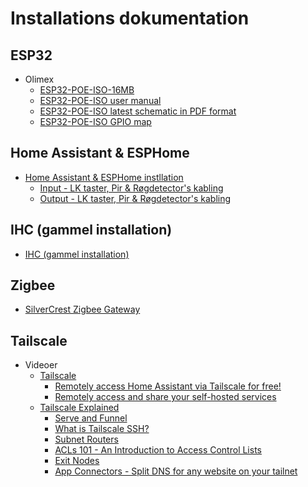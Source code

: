 # Installations dokumentation

## ESP32

* Olimex
  * [ESP32-POE-ISO-16MB](https://www.olimex.com/Products/IoT/ESP32/ESP32-POE-ISO/open-source-hardware)
  * [ESP32-POE-ISO user manual](https://github.com/OLIMEX/ESP32-POE/blob/master/DOCUMENTS/ESP32-POE-user-manual.pdf)
  * [ESP32-POE-ISO latest schematic in PDF format](https://github.com/OLIMEX/ESP32-POE-ISO/blob/master/HARDWARE/ESP32-PoE-ISO-Rev.L/ESP32-PoE-ISO_Rev_L.pdf)
  * [ESP32-POE-ISO GPIO map](https://www.olimex.com/Products/IoT/ESP32/ESP32-POE-ISO/resources/ESP32-POE-ISO-GPIO.png)

## Home Assistant & ESPHome

* [Home Assistant & ESPHome instllation](./LK_taster_Pir_Røgdetectors_kabling.md)
  * [Input - LK taster, Pir & Røgdetector's kabling](./LK_taster_Pir_Røgdetectors_kabling.md#input)
  * [Output - LK taster, Pir & Røgdetector's kabling](./LK_taster_Pir_Røgdetectors_kabling.md#output)

## IHC (gammel installation)

* [IHC (gammel installation)](./IHC_gammel%20installation.md)

## Zigbee

* [SilverCrest Zigbee Gateway](https://zigbee.blakadder.com/Lidl_TYGWZ-01.html)

## Tailscale

* Videoer
  * [Tailscale](https://www.youtube.com/@Tailscale)
    * [Remotely access Home Assistant via Tailscale for free!](https://youtu.be/vDxmtRByXDY)
    * [Remotely access and share your self-hosted services](https://youtu.be/Vt4PDUXB_fg "Tailscale")
  * [Tailscale Explained](https://www.youtube.com/playlist?list=PLbKN2w7aG8ELRhEl3b-skkHxz6jcKLuFT)
    * [Serve and Funnel](https://youtu.be/MpxmfpCl20c?list=PLbKN2w7aG8ELRhEl3b-skkHxz6jcKLuFT)
    * [What is Tailscale SSH?](https://youtu.be/08clF9srJ2k?list=PLbKN2w7aG8ELRhEl3b-skkHxz6jcKLuFT)
    * [Subnet Routers](https://youtu.be/UmVMaymH1-s?list=PLbKN2w7aG8ELRhEl3b-skkHxz6jcKLuFT)
    * [ACLs 101 - An Introduction to Access Control Lists](https://youtu.be/Jn8_Sh4r8d4?list=PLbKN2w7aG8ELRhEl3b-skkHxz6jcKLuFT)
    * [Exit Nodes](https://youtu.be/Ad7D2pkFNdA?list=PLbKN2w7aG8ELRhEl3b-skkHxz6jcKLuFT)
    * [App Connectors - Split DNS for any website on your tailnet ](https://youtu.be/z1vBMMQzCEk?list=PLbKN2w7aG8ELRhEl3b-skkHxz6jcKLuFT)